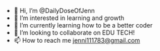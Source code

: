 - 👋 Hi, I’m @DailyDoseOfJenn
- 👀 I’m interested in learning and growth
- 🌱 I’m currently learning how to be a better coder
- 💞️ I’m looking to collaborate on EDU TECH!
- 📫 How to reach me jenni111783@gmail.com

<!---
DailyDoseOfJenn/DailyDoseOfJenn is a ✨ special ✨ repository because its `README.md` (this file) appears on your GitHub profile.
You can click the Preview link to take a look at your changes.
--->
